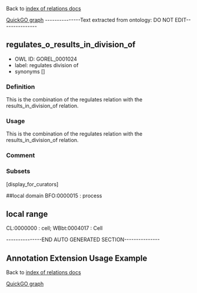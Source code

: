 Back to [index of relations docs](https://github.com/geneontology/annotation_extensions/tree/master/doc)

[QuickGO graph](www.ebi.ac.uk/QuickGO/AnnotationExtensionRelations.html)
---------------Text extracted from ontology: DO NOT EDIT---------------

## regulates_o_results_in_division_of
* OWL ID: GOREL_0001024
* label: regulates division of
* synonyms
[]

### Definition
This is the combination of the regulates relation with the results_in_division_of relation.

### Usage
This is the combination of the regulates relation with the results_in_division_of relation.

### Comment


### Subsets
[display_for_curators]

##local domain
BFO:0000015 : process

## local range
CL:0000000 : cell; WBbt:0004017 : Cell

---------------END AUTO GENERATED SECTION---------------



















Annotation Extension Usage Example
----------------------------------

Back to [index of relations docs](https://github.com/geneontology/annotation_extensions/tree/master/doc)

[QuickGO graph](www.ebi.ac.uk/QuickGO/AnnotationExtensionRelations.html)